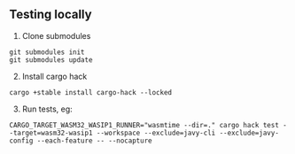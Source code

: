 ## Testing locally

1. Clone submodules

```
git submodules init
git submodules update
```

2. Install cargo hack

```
cargo +stable install cargo-hack --locked
```

3. Run tests, eg:
```
CARGO_TARGET_WASM32_WASIP1_RUNNER="wasmtime --dir=." cargo hack test --target=wasm32-wasip1 --workspace --exclude=javy-cli --exclude=javy-config --each-feature -- --nocapture
```
